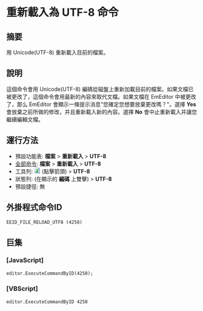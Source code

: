 # 重新載入為 UTF-8 命令

## 摘要

用 Unicode(UTF-8) 重新載入目前的檔案。

## 說明

這個命令會用 Unicode(UTF-8) 編碼從磁盤上重新加載目前的檔案。如果文檔已被更改了，這個命令會用最新的內容來取代文檔。如果文檔在 EmEditor 中被更改了，那么 EmEditor 會顯示一條提示消息"您確定您想要放棄更改嗎？"。選擇 **Yes** 會放棄之前所做的修改，并且重新載入新的內容。選擇 **No** 會中止重新載入并讓您繼續編輯文檔。

## 運行方法

- 預設功能表: **檔案** \> **重新載入** \> **UTF-8**
- [全部命令](../tools/all_commands): **檔案** \> **重新載入**
\> **UTF-8**
- 工具列: ![](../../images/reload.png) (點擊箭頭) \> **UTF-8**
- 狀態列: (在顯示的 **編碼** 上雙擊) \> **UTF-8**
- 預設捷徑: 無

## 外掛程式命令ID

```
EEID_FILE_RELOAD_UTF8 (4258)
```

## 巨集

### \[JavaScript\]

```
editor.ExecuteCommandByID(4258);
```

### \[VBScript\]

```
editor.ExecuteCommandByID 4258
```
